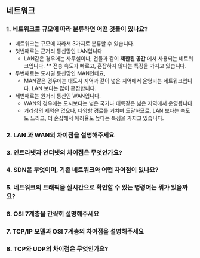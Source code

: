 ## 네트워크 

### 1. 네트워크를 규모에 따라 분류하면 어떤 것들이 있나요?
- 네트워크는 규모에 따라서 3가지로 분류할 수 있습니다.
- 첫번째로는 근거리 통신망인 LAN입니다
    - LAN같은 경우에는 사무실이나, 건물과 같이 **제한된 공간** 에서 사용되는 네트워크입니다. ** 전송 속도가 빠르고, 혼잡하지 않다는 특징을 가지고 있습니다. 
- 두번째로는 도시권 통신망인 MAN인데요,
    - MAN같은 경우에는 대도시 지역과 같이 넓은 지역에서 운영되는 네트워크입니다. LAN 보다는 많이 혼잡합니다.
- 세번째로는 원거리 통신인 WAN입니다.
    - WAN의 경우에는 도시보다는 넓은 국가나 대륙같은 넓은 지역에서 운영됩니다.
    - 거리상의 제약은 없으나, 다양항 경로를 거치며 도달하므로, LAN 보다는 속도도 느리고, 더 혼잡해서 에러율도 높다는 특징을 가지고 있습니다. 

### 2. LAN 과 WAN의 차이점을 설명해주세요

### 3. 인트라넷과 인터넷의 차이점은 무엇인가요?

### 4. SDN은 무엇이며, 기존 네트워크와 어떤 차이점이 있나요?

### 5. 네트워크의 트래픽을 실시간으로 확인할 수 있는 명령어는 뭐가 있을까요?

### 6. OSI 7계층을 간략히 설명해주세요
### 7. TCP/IP 모델과 OSI 7계층의 차이점을 설명해주세요
### 8. TCP와 UDP의 차이점은 무엇인가요? 
